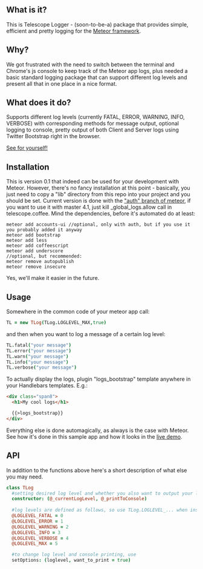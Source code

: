 What is it?
-------------
This is Telescope Logger - (soon-to-be-a) package that provides simple, efficient and pretty logging for the [Meteor framework](http://meteor.com). 

Why?
------
We got frustrated with the need to switch between the terminal and Chrome's js console to keep track of the Meteor app logs, plus needed a basic standard logging package that can support different log levels and present all that in one place in a nice format.

What does it do?
------------------
Supports different log levels (currently FATAL, ERROR, WARNING, INFO, VERBOSE) with corresponding methods for message output, optional logging to console, pretty output of both Client and Server logs using Twitter Bootstrap right in the browser.

[See for yourself!](http://telescope-logger.meteor.com)

Installation
------------
This is version 0.1 that indeed can be used for your development with Meteor. However, there's no fancy installation at this point - basically, you just need to copy a "lib" directory from this repo into your project and you should be set. Current version is done 
with the ["auth" branch of meteor](https://github.com/meteor/meteor/wiki/Getting-Started-with-Auth), if you want to use it with master 4.1, just kill _global_logs.allow call in telescope.coffee. 
Mind the dependencies, before it's automated do at least:

	meteor add accounts-ui //optional, only with auth, but if you use it you probably added it anyway
	meteor add bootstrap
	meteor add less
	meteor add coffeescript
	meteor add underscore
	//optional, but recommended:
	meteor remove autopublish
	meteor remove insecure

Yes, we'll make it easier in the future.

Usage
---------
Somewhere in the common code of your meteor app call:
```coffeescript
TL = new TLog(TLog.LOGLEVEL_MAX,true)
```
and then when you want to log a message of a certain log level:
```coffeescript
TL.fatal("your message")
TL.error("your message")
TL.warn("your message")
TL.info("your message")
TL.verbose("your message")
```
To actually display the logs, plugin "logs_bootstrap" template anywhere in your Handlebars templates. E.g.:
```html
<div class="span8">
  <h1>My cool logs</h1>

  {{>logs_bootstrap}}
</div>
```

Everything else is done automagically, as always is the case with Meteor. See how it's done in this sample app and how it looks in the [live demo](http://telescope-logger.meteor.com).


API
---------
In addition to the functions above here's a short description of what else you may need.
```coffeescript
class TLog
  #setting desired log level and whether you also want to output your log messages to the console (true or false)
  constructor: (@_currentLogLevel, @_printToConsole)
  
  #log levels are defined as follows, so use TLog.LOGLEVEL_... when instantiating
  @LOGLEVEL_FATAL = 0
  @LOGLEVEL_ERROR = 1
  @LOGLEVEL_WARNING = 2
  @LOGLEVEL_INFO = 3
  @LOGLEVEL_VERBOSE = 4
  @LOGLEVEL_MAX = 5

  #to change log level and console printing, use
  setOptions: (loglevel, want_to_print = true)
```

